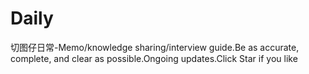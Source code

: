 # Daily
切图仔日常-Memo/knowledge sharing/interview guide.Be as accurate, complete, and clear as possible.Ongoing updates.Click Star if you like
